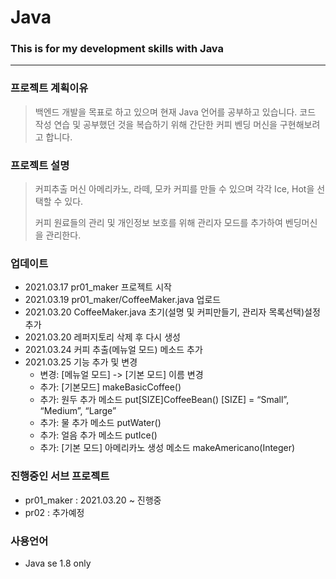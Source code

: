 # Java
### This is for my development skills with Java
-------------------------
### 프로젝트 계획이유
> 백엔드 개발을 목표로 하고 있으며 현재 Java 언어를 공부하고 있습니다.
> 코드 작성 연습 및 공부했던 것을 복습하기 위해 간단한 커피 벤딩 머신을 구현해보려고 합니다.
>
### 프로젝트 설명
> 커피추출 머신 아메리카노, 라떼, 모카 커피를 만들 수 있으며 각각 Ice, Hot을 선택할 수 있다.
> 
> 커피 원료들의 관리 및 개인정보 보호를 위해 관리자 모드를 추가하여 벤딩머신을 관리한다.
> 
### 업데이트
+ 2021.03.17 pr01_maker 프로젝트 시작
+ 2021.03.19 pr01_maker/CoffeeMaker.java 업로드
+ 2021.03.20 CoffeeMaker.java 초기(설명 및 커피만들기, 관리자 목록선택)설정 추가
+ 2021.03.20 레퍼지토리 삭제 후 다시 생성
+ 2021.03.24 커피 추출(메뉴얼 모드) 메소드 추가
+ 2021.03.25 기능 추가 및 변경
  + 변경: [메뉴얼 모드] -> [기본 모드] 이름 변경
  + 추가: [기본모드] makeBasicCoffee()
  + 추가: 원두 추가 메소드  put[SIZE]CoffeeBean()  [SIZE] = “Small”, “Medium”, “Large” 
  + 추가: 물 추가 메소드  putWater()
  + 추가: 얼음 추가 메소드  putIce()
  + 추가: [기본 모드] 아메리카노 생성 메소드 makeAmericano(Integer)

### 진행중인 서브 프로젝트
+ pr01_maker : 2021.03.20 ~ 진행중
+ pr02 : 추가예정

### 사용언어
+ Java se 1.8 only
